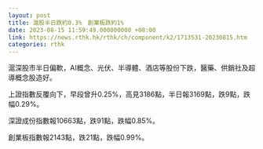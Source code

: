```yaml
---
layout: post
title: 滬股半日跌約0.3%　創業板跌約1%
date: 2023-08-15 11:59:49.000000000 +08:00
link: https://news.rthk.hk/rthk/ch/component/k2/1713531-20230815.htm
categories: rthk
---
```


滬深股市半日偏軟，AI概念、光伏、半導體、酒店等股份下跌，醫藥、供銷社及超導概念股造好。

上證指數反覆向下，早段曾升0.25%，高見3186點，半日報3169點，跌9點，跌幅0.29%。

深證成份指數報10663點，跌91點，跌幅0.85%。

創業板指數報2143點，跌21點，跌幅0.99%。
